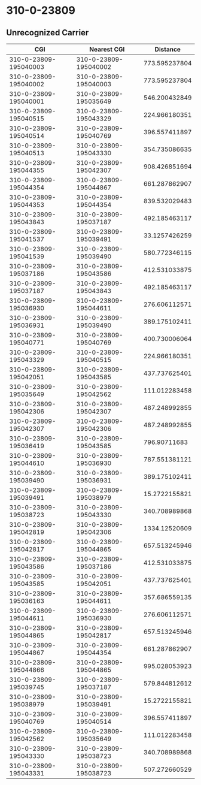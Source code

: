 # 310-0-23809
## Unrecognized Carrier


| CGI | Nearest CGI | Distance |
|-----|-------------|----------|
| 310-0-23809-195040003 | 310-0-23809-195040002 | 773.595237804 |
| 310-0-23809-195040002 | 310-0-23809-195040003 | 773.595237804 |
| 310-0-23809-195040001 | 310-0-23809-195035649 | 546.200432849 |
| 310-0-23809-195040515 | 310-0-23809-195043329 | 224.966180351 |
| 310-0-23809-195040514 | 310-0-23809-195040769 | 396.557411897 |
| 310-0-23809-195040513 | 310-0-23809-195043330 | 354.735086635 |
| 310-0-23809-195044355 | 310-0-23809-195042307 | 908.426851694 |
| 310-0-23809-195044354 | 310-0-23809-195044867 | 661.287862907 |
| 310-0-23809-195044353 | 310-0-23809-195044354 | 839.532029483 |
| 310-0-23809-195043843 | 310-0-23809-195037187 | 492.185463117 |
| 310-0-23809-195041537 | 310-0-23809-195039491 | 33.1257426259 |
| 310-0-23809-195041539 | 310-0-23809-195039490 | 580.772346115 |
| 310-0-23809-195037186 | 310-0-23809-195043586 | 412.531033875 |
| 310-0-23809-195037187 | 310-0-23809-195043843 | 492.185463117 |
| 310-0-23809-195036930 | 310-0-23809-195044611 | 276.606112571 |
| 310-0-23809-195036931 | 310-0-23809-195039490 | 389.175102411 |
| 310-0-23809-195040771 | 310-0-23809-195040769 | 400.730006064 |
| 310-0-23809-195043329 | 310-0-23809-195040515 | 224.966180351 |
| 310-0-23809-195042051 | 310-0-23809-195043585 | 437.737625401 |
| 310-0-23809-195035649 | 310-0-23809-195042562 | 111.012283458 |
| 310-0-23809-195042306 | 310-0-23809-195042307 | 487.248992855 |
| 310-0-23809-195042307 | 310-0-23809-195042306 | 487.248992855 |
| 310-0-23809-195036419 | 310-0-23809-195043585 | 796.90711683 |
| 310-0-23809-195044610 | 310-0-23809-195036930 | 787.551381121 |
| 310-0-23809-195039490 | 310-0-23809-195036931 | 389.175102411 |
| 310-0-23809-195039491 | 310-0-23809-195038979 | 15.2722155821 |
| 310-0-23809-195038723 | 310-0-23809-195043330 | 340.708989868 |
| 310-0-23809-195042819 | 310-0-23809-195042306 | 1334.12520609 |
| 310-0-23809-195042817 | 310-0-23809-195044865 | 657.513245946 |
| 310-0-23809-195043586 | 310-0-23809-195037186 | 412.531033875 |
| 310-0-23809-195043585 | 310-0-23809-195042051 | 437.737625401 |
| 310-0-23809-195036163 | 310-0-23809-195044611 | 357.686559135 |
| 310-0-23809-195044611 | 310-0-23809-195036930 | 276.606112571 |
| 310-0-23809-195044865 | 310-0-23809-195042817 | 657.513245946 |
| 310-0-23809-195044867 | 310-0-23809-195044354 | 661.287862907 |
| 310-0-23809-195044866 | 310-0-23809-195044865 | 995.028053923 |
| 310-0-23809-195039745 | 310-0-23809-195037187 | 579.844812612 |
| 310-0-23809-195038979 | 310-0-23809-195039491 | 15.2722155821 |
| 310-0-23809-195040769 | 310-0-23809-195040514 | 396.557411897 |
| 310-0-23809-195042562 | 310-0-23809-195035649 | 111.012283458 |
| 310-0-23809-195043330 | 310-0-23809-195038723 | 340.708989868 |
| 310-0-23809-195043331 | 310-0-23809-195038723 | 507.272660529 |
